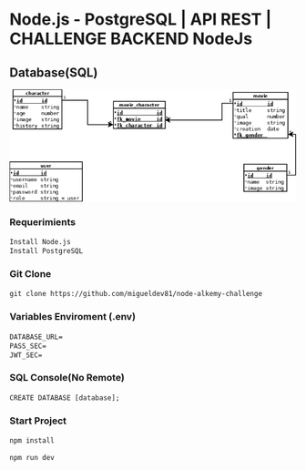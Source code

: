 # Node.js - PostgreSQL | API REST | CHALLENGE BACKEND NodeJs
## Database(SQL)
![database](./resources/database.png)
### Requerimients
```
Install Node.js
Install PostgreSQL
```
### Git Clone
```
git clone https://github.com/migueldev81/node-alkemy-challenge
```
### Variables Enviroment (.env)
````
DATABASE_URL=
PASS_SEC=
JWT_SEC=
````
### SQL Console(No Remote)
````
CREATE DATABASE [database];
````
### Start Project
```
npm install
```
```
npm run dev
```

